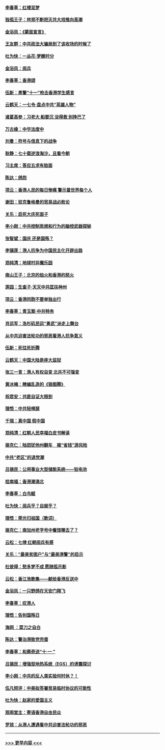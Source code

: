 #### [李春草：红楼沤梦](../pages/nsc993/n11569673.md?t=10051355) 
#### [独孤王子：林郑不断把灭共大戏推向高潮](../pages/nsc993/n11569381.md?t=10051355) 
#### [金浴凤：《蒙面宣言》](../pages/nsc993/n11569368.md?t=10051355) 
#### [王友群：中共政法大骗局到了该收场的时候了](../pages/nsc993/n11568940.md?t=10051355) 
#### [吐为快：一丛花‧梦醒时分](../pages/nsc993/n11567491.md?t=10051355) 
#### [金浴凤：阅兵](../pages/nsc993/n11567454.md?t=10051355) 
#### [李春草：香港颂](../pages/nsc993/n11567444.md?t=10051355) 
#### [伍新：黑警“十一”枪击香港学生感言](../pages/nsc993/n11567426.md?t=10051355) 
#### [云鹤天：一七令‧盘点中共“英雄人物”](../pages/nsc993/n11567091.md?t=10051355) 
#### [诸葛高参：习老大 船要沉 没得救 别挣巴了](../pages/nsc993/n11566976.md?t=10051355) 
#### [万古缘：中华法度中](../pages/nsc993/n11566726.md?t=10051355) 
#### [刘曼：符号与信息下的战争](../pages/nsc993/n11564655.md?t=10051355) 
#### [耿静：七十载逆浪淘沙，且看今朝](../pages/nsc993/n11564520.md?t=10051355) 
#### [习主席：答应五求有脸面](../pages/nsc993/n11563953.md?t=10051355) 
#### [陈达：鸽怨](../pages/nsc993/n11561879.md?t=10051355) 
#### [项云：香港人民的每日惨痛  警示着世界每个人](../pages/nsc993/n11559273.md?t=10051355) 
#### [谢田：驳克鲁格曼的贸易战必败论](../pages/nsc993/n11555840.md?t=10051355) 
#### [关乐：启死大庆死面子](../pages/nsc993/n11556823.md?t=10051355) 
#### [李小刚：中共控制思想和行为的脑控武器探秘](../pages/nsc993/n11556776.md?t=10051355) 
#### [张智斌：国庆  还是国殇？](../pages/nsc993/n11556617.md?t=10051355) 
#### [李镇莲：港人抗争为中国民主化开辟出路](../pages/nsc993/n11556570.md?t=10051355) 
#### [郑纯清：地球村非魔乐园](../pages/nsc993/n11555415.md?t=10051355) 
#### [南山王子：北京的焰火和香港的怒火](../pages/nsc993/n11555318.md?t=10051355) 
#### [莲园：生查子·天灭中共匡扶神州](../pages/nsc993/n11555302.md?t=10051355) 
#### [项云：香港同胞不要单独出行](../pages/nsc993/n11555276.md?t=10051355) 
#### [李春草：青玉案‧中共特务](../pages/nsc993/n11552356.md?t=10051355) 
#### [肖运军：洛杉矶民运“勇武”派走上舞台](../pages/nsc993/n11551595.md?t=10051355) 
#### [从中共迫害法轮功的邪恶看港人抗争意义](../pages/nsc993/n11540858.md?t=10051355) 
#### [伍新：死往死折腾](../pages/nsc993/n11550174.md?t=10051355) 
#### [云鹤天：中国大陆是座大监狱](../pages/nsc993/n11550155.md?t=10051355) 
#### [张三一言：港人有权自变 北共不可强变](../pages/nsc993/n11550132.md?t=10051355) 
#### [黄冰楠：瞎编乱造的《狼图腾》](../pages/nsc993/n11550082.md?t=10051355) 
#### [祝君安：共匪自证大限到](../pages/nsc993/n11550041.md?t=10051355) 
#### [理悟：中共轻嘚瑟](../pages/nsc993/n11547978.md?t=10051355) 
#### [千瑞：真中国 假中国](../pages/nsc993/n11547865.md?t=10051355) 
#### [郑纯清：红朝人民幸福白皮书解读](../pages/nsc993/n11547499.md?t=10051355) 
#### [骆克仁：陆团犹他州翻车　揭“省钱”游风险](../pages/nsc993/n11546977.md?t=10051355) 
#### [中共“老区”的退党潮](../pages/nsc993/n11545995.md?t=10051355) 
#### [吕锡民：公用事业大型储能系统——铅电池](../pages/nsc993/n11545701.md?t=10051355) 
#### [桂南福：香港潮涌北](../pages/nsc993/n11545682.md?t=10051355) 
#### [李春草：白鸟赋](../pages/nsc993/n11545663.md?t=10051355) 
#### [吐为快：阅兵乎？自娱乎？](../pages/nsc993/n11545625.md?t=10051355) 
#### [理悟：荣光归祖国（歌词）](../pages/nsc993/n11545616.md?t=10051355) 
#### [骆克仁：南加州老字号中餐馆哪去了？](../pages/nsc993/n11545120.md?t=10051355) 
#### [云松：七律 红朝阅兵有感](../pages/nsc993/n11542394.md?t=10051355) 
#### [关乐：“最美贫困户”与“最美港警”的启示](../pages/nsc993/n11542252.md?t=10051355) 
#### [杜彼得：愁多梦不成 愿随孤月影](../pages/nsc993/n11540296.md?t=10051355) 
#### [云松：香江浩歌集——献给香港反送中](../pages/nsc993/n11540149.md?t=10051355) 
#### [金浴凤：一只野鸽在天安门翔飞](../pages/nsc993/n11540280.md?t=10051355) 
#### [李春草：叹港人](../pages/nsc993/n11540119.md?t=10051355) 
#### [理悟：告别国殇日](../pages/nsc993/n11539610.md?t=10051355) 
#### [海网 ：菜刀之自白](../pages/nsc993/n11539597.md?t=10051355) 
#### [陈达：警治港致党完蛋](../pages/nsc993/n11538127.md?t=10051355) 
#### [李春草：和蔡奇送“十·一 ”](../pages/nsc993/n11537810.md?t=10051355) 
#### [吕锡民：增强型地热系统（EGS）的诱震探讨](../pages/nsc993/n11537765.md?t=10051355) 
#### [李小刚：中共的反人类实验何时休？！](../pages/nsc993/n11537669.md?t=10051355) 
#### [伍凡短评：中美拟签署贸易临时协议的可能性](../pages/nsc993/n11536773.md?t=10051355) 
#### [吐为快：赵家的爱国主义](../pages/nsc993/n11536750.md?t=10051355) 
#### [观雨堂主：寄语香港自由民众](../pages/nsc993/n11536735.md?t=10051355) 
#### [罗琼：从港人遭遇看中共迫害法轮功的邪恶](../pages/nsc993/n11507862.md?t=10051355) 

----
#### [ >>> 更早内容 <<< ](../indexes/nsc993-earlier.md)
